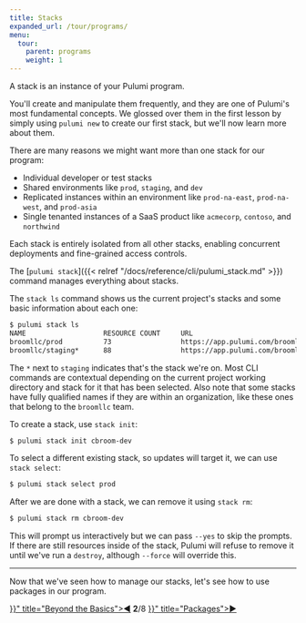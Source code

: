 ```yaml
---
title: Stacks
expanded_url: /tour/programs/
menu:
  tour:
    parent: programs
    weight: 1
---
```


A stack is an instance of your Pulumi program.

You'll create and manipulate them frequently, and they are one of Pulumi's most fundamental concepts.  We glossed over
them in the first lesson by simply using `pulumi new` to create our first stack, but we'll now learn more about them.

There are many reasons we might want more than one stack for our program:

* Individual developer or test stacks
* Shared environments like `prod`, `staging`, and `dev`
* Replicated instances within an environment like `prod-na-east`, `prod-na-west`, and `prod-asia`
* Single tenanted instances of a SaaS product like `acmecorp`, `contoso`, and `northwind`

Each stack is entirely isolated from all other stacks, enabling concurrent deployments and fine-grained access controls.

The [`pulumi stack`]({{< relref "/docs/reference/cli/pulumi_stack.md" >}}) command manages everything about stacks.

The `stack ls` command shows us the current project's stacks and some basic information about each one:

```bash
$ pulumi stack ls
NAME                   RESOURCE COUNT     URL
broomllc/prod          73                 https://app.pulumi.com/broomllc/prod
broomllc/staging*      88                 https://app.pulumi.com/broomllc/staging
```

The `*` next to `staging` indicates that's the stack we're on.  Most CLI commands are contextual depending on the
current project working directory and stack for it that has been selected.  Also note that some stacks have fully
qualified names if they are within an organization, like these ones that belong to the `broomllc` team.

To create a stack, use `stack init`:

```bash
$ pulumi stack init cbroom-dev
```

To select a different existing stack, so updates will target it, we can use `stack select`:

```bash
$ pulumi stack select prod
```

After we are done with a stack, we can remove it using `stack rm`:

```bash
$ pulumi stack rm cbroom-dev
```

This will prompt us interactively but we can pass `--yes` to skip the prompts.  If there are still resources inside of
the stack, Pulumi will refuse to remove it until we've run a `destroy`, although `--force` will override this.

***

Now that we've seen how to manage our stacks, let's see how to use packages in our program.

<div class="tour-nav">
    <a class="tour-button enabled" href="{{< relref "programs.md" >}}" title="Beyond the Basics">◀</a>
    <span class="tour-index"><strong>2</strong>/8</span>
    <a class="tour-button enabled" href="{{< relref "programs-packages.md" >}}" title="Packages">▶</a>
</div>
